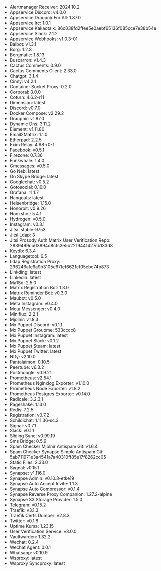 * Alertmanager Receiver: 2024.10.2
* Appservice Discord: v4.0.0
* Appservice Draupnir For All: 1.87.0
* Appservice Irc: 1.0.1
* Appservice Kakaotalk: 86c038fd2ffee5e0aebf65136f085cce7e38b54e
* Appservice Slack: 2.1.2
* Appservice Webhooks: v1.0.3-01
* Baibot: v1.3.1
* Borg: 1.2.8
* Borgmatic: 1.8.13
* Buscarron: v1.4.3
* Cactus Comments: 0.9.0
* Cactus Comments Client: 2.33.0
* Chatgpt: 3.1.4
* Cinny: v4.2.1
* Container Socket Proxy: 0.2.0
* Corporal: 3.0.0
* Coturn: 4.6.2-r11
* Dimension: latest
* Discord: v0.7.0
* Docker Compose: v2.29.2
* Draupnir: v1.87.0
* Dynamic Dns: 3.11.2
* Element: v1.11.80
* Email2Matrix: 1.1.0
* Etherpad: 2.2.5
* Exim Relay: 4.98-r0-1
* Facebook: v0.5.1
* Firezone: 0.7.36
* Funkwhale: 1.4.0
* Gmessages: v0.5.0
* Go Neb: latest
* Go Skype Bridge: latest
* Googlechat: v0.5.2
* Gotosocial: 0.16.0
* Grafana: 11.1.7
* Hangouts: latest
* Heisenbridge: 1.15.0
* Honoroit: v0.9.26
* Hookshot: 5.4.1
* Hydrogen: v0.5.0
* Instagram: v0.3.1
* Jitsi: stable-9753
* Jitsi Ldap: 3
* Jitsi Prosody Auth Matrix User Verification Repo: 2839499cb03894d8cfc3e5b2219441427cb133d8
* Keydb: 6.3.4
* Languagetool: 6.5
* Ldap Registration Proxy: 296246afc6a9b3105e67fcf6621cf05ebc74b873
* Linkding: latest
* Linkedin: latest
* Ma1Sd: 2.5.0
* Matrix Registration Bot: 1.3.0
* Matrix Reminder Bot: v0.3.0
* Maubot: v0.5.0
* Meta Instagram: v0.4.0
* Meta Messenger: v0.4.0
* Miniflux: 2.2.1
* Mjolnir: v1.8.3
* Mx Puppet Discord: v0.1.1
* Mx Puppet Groupme: 533cccc8
* Mx Puppet Instagram: latest
* Mx Puppet Slack: v0.1.2
* Mx Puppet Steam: latest
* Mx Puppet Twitter: latest
* Ntfy: v2.10.0
* Pantalaimon: 0.10.5
* Peertube: v6.3.2
* Postmoogle: v0.9.21
* Prometheus: v2.54.1
* Prometheus Nginxlog Exporter: v1.10.0
* Prometheus Node Exporter: v1.8.2
* Prometheus Postgres Exporter: v0.14.0
* Radicale: 3.2.3.1
* Rageshake: 1.13.0
* Redis: 7.2.5
* Registration: v0.7.2
* Schildichat: 1.11.36-sc.3
* Signal: v0.7.1
* Slack: v0.1.1
* Sliding Sync: v0.99.19
* Sms Bridge: 0.5.9
* Spam Checker Mjolnir Antispam Git: v1.6.4
* Spam Checker Synapse Simple Antispam Git: 5ab711971e3a4541a7a40310ff85e17f8262cc05
* Static Files: 2.33.0
* Sygnal: v0.15.1
* Synapse: v1.116.0
* Synapse Admin: v0.10.3-etke19
* Synapse Auto Accept Invite: 1.1.3
* Synapse Auto Compressor: v0.1.4
* Synapse Reverse Proxy Companion: 1.27.2-alpine
* Synapse S3 Storage Provider: 1.5.0
* Telegram: v0.15.2
* Traefik: v3.1.3
* Traefik Certs Dumper: v2.8.3
* Twitter: v0.1.8
* Uptime Kuma: 1.23.15
* User Verification Service: v3.0.0
* Vaultwarden: 1.32.2
* Wechat: 0.2.4
* Wechat Agent: 0.0.1
* Whatsapp: v0.10.9
* Wsproxy: latest
* Wsproxy Syncproxy: latest
